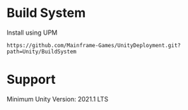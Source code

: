 ﻿# Build System

Install using UPM

`https://github.com/Mainframe-Games/UnityDeployment.git?path=Unity/BuildSystem`

# Support
Minimum Unity Version: 2021.1 LTS